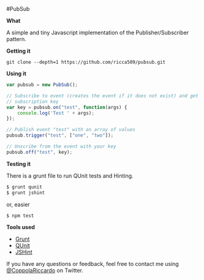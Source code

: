 #PubSub

**What**

A simple and tiny Javascript implementation of the Publisher/Subscriber pattern.

**Getting it**

```
git clone --depth=1 https://github.com/ricca509/pubsub.git
```

**Using it**

```javascript
var pubsub = new PubSub();

// Subscribe to event (creates the event if it does not exist) and get
// subscription key
var key = pubsub.on("test", function(args) {
	console.log('Test ' + args);
});

// Publish event "test" with an array of values
pubsub.trigger("test", ["one", "two"]);

// Unscribe from the event with your key
pubsub.off("test", key);
```

**Testing it**

There is a grunt file to run QUnit tests and Hinting.

```javascript
$ grunt qunit
$ grunt jshint
```

or, easier

```javascript
$ npm test
```

**Tools used**

* [Grunt](http://gruntjs.com/)
* [QUnit](http://qunitjs.com/)
* [JSHint](http://www.jshint.com/)

If you have any questions or feedback, feel free to contact me using [@CoppolaRiccardo](https://twitter.com/CoppolaRiccardo) on Twitter.
